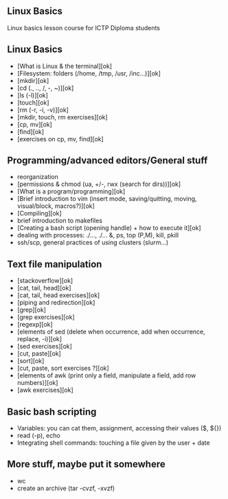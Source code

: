 Linux Basics
------------

Linux basics lesson course for ICTP Diploma students

## Linux Basics
* [What is Linux & the terminal][ok]
* [Filesystem: folders (/home, /tmp, /usr, /inc...)][ok]
* [mkdir][ok]
* [cd (., .., /, -, ~)][ok]
* [ls (-l)][ok]
* [touch][ok]
* [rm (-r, -i, -v)][ok]
* [mkdir, touch, rm exercises][ok]
* [cp, mv][ok]
* [find][ok]
* [exercises on cp, mv, find][ok]

## Programming/advanced editors/General stuff
* reorganization
* [permissions & chmod (ua, +/-, rwx (search for dirs))][ok]
* [What is a program/programming][ok]
* [Brief introduction to vim (insert mode, saving/quitting, moving, visual/block, macros?)][ok]
* [Compiling][ok]
* brief introduction to makefiles
* [Creating a bash script (opening handle) + how to execute it][ok]
* dealing with processes: ./..., ./... &, ps, top (P,M), kill, pkill
* ssh/scp, general practices of using clusters (slurm...)

## Text file manipulation
* [stackoverflow][ok]
* [cat, tail, head][ok]
* [cat, tail, head exercises][ok]
* [piping and redirection][ok]
* [grep][ok]
* [grep exercises][ok]
* [regexp][ok]
* [elements of sed (delete when occurrence, add when occurrence, replace, -i)][ok]
* [sed exercises][ok]
* [cut, paste][ok]
* [sort][ok]
* [cut, paste, sort exercises ?][ok]
* [elements of awk (print only a field, manipulate a field, add row numbers)][ok]
* [awk exercises][ok]

## Basic bash scripting
* Variables: you can cat them, assignment, accessing their values ($, ${})
* read (-p), echo
* Integrating shell commands: touching a file given by the user + date

## More stuff, maybe put it somewhere
* wc
* create an archive (tar -cvzf, -xvzf)
